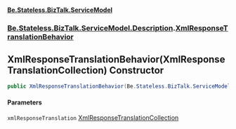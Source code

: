 #### [Be.Stateless.BizTalk.ServiceModel](README.md 'README')
### [Be.Stateless.BizTalk.ServiceModel.Description](Be.Stateless.BizTalk.ServiceModel.Description.md 'Be.Stateless.BizTalk.ServiceModel.Description').[XmlResponseTranslationBehavior](XmlResponseTranslationBehavior.md 'Be.Stateless.BizTalk.ServiceModel.Description.XmlResponseTranslationBehavior')

## XmlResponseTranslationBehavior(XmlResponseTranslationCollection) Constructor

```csharp
public XmlResponseTranslationBehavior(Be.Stateless.BizTalk.ServiceModel.Configuration.XmlResponseTranslationCollection xmlResponseTranslation);
```
#### Parameters

<a name='Be.Stateless.BizTalk.ServiceModel.Description.XmlResponseTranslationBehavior.XmlResponseTranslationBehavior(Be.Stateless.BizTalk.ServiceModel.Configuration.XmlResponseTranslationCollection).xmlResponseTranslation'></a>

`xmlResponseTranslation` [XmlResponseTranslationCollection](XmlResponseTranslationCollection.md 'Be.Stateless.BizTalk.ServiceModel.Configuration.XmlResponseTranslationCollection')